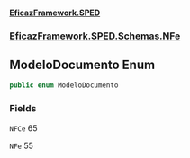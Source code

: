 #### [EficazFramework.SPED](EficazFrameworkSPED.md 'EficazFramework SPED')
### [EficazFramework.SPED.Schemas.NFe](EficazFramework.SPED.Schemas.NFe.md 'EficazFramework.SPED.Schemas.NFe')

## ModeloDocumento Enum

```csharp
public enum ModeloDocumento
```
### Fields

<a name='EficazFramework.SPED.Schemas.NFe.ModeloDocumento.NFCe'></a>

`NFCe` 65

<a name='EficazFramework.SPED.Schemas.NFe.ModeloDocumento.NFe'></a>

`NFe` 55